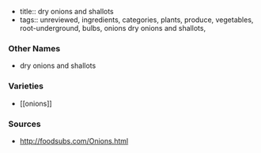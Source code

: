 - title:: dry onions and shallots
- tags:: unreviewed, ingredients, categories, plants, produce, vegetables, root-underground, bulbs, onions
dry onions and shallots,

### Other Names

* dry onions and shallots

### Varieties

* [[onions]]

### Sources
* http://foodsubs.com/Onions.html
